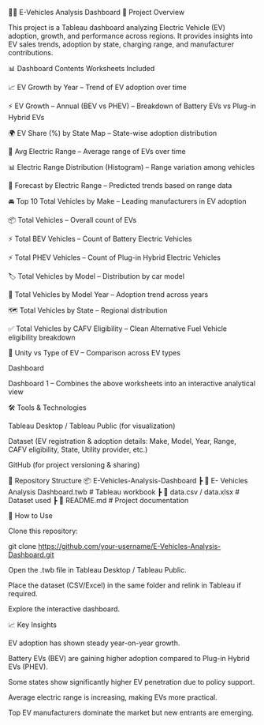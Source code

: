 🚙🔋 E-Vehicles Analysis Dashboard
📌 Project Overview

This project is a Tableau dashboard analyzing Electric Vehicle (EV) adoption, growth, and performance across regions. It provides insights into EV sales trends, adoption by state, charging range, and manufacturer contributions.

📊 Dashboard Contents
Worksheets Included

📈 EV Growth by Year – Trend of EV adoption over time

⚡ EV Growth – Annual (BEV vs PHEV) – Breakdown of Battery EVs vs Plug-in Hybrid EVs

🌍 EV Share (%) by State Map – State-wise adoption distribution

🔋 Avg Electric Range – Average range of EVs over time

📊 Electric Range Distribution (Histogram) – Range variation among vehicles

🔮 Forecast by Electric Range – Predicted trends based on range data

🚘 Top 10 Total Vehicles by Make – Leading manufacturers in EV adoption

📦 Total Vehicles – Overall count of EVs

⚡ Total BEV Vehicles – Count of Battery Electric Vehicles

⚡ Total PHEV Vehicles – Count of Plug-in Hybrid Electric Vehicles

🏷️ Total Vehicles by Model – Distribution by car model

📅 Total Vehicles by Model Year – Adoption trend across years

🗺️ Total Vehicles by State – Regional distribution

✅ Total Vehicles by CAFV Eligibility – Clean Alternative Fuel Vehicle eligibility breakdown

🔗 Unity vs Type of EV – Comparison across EV types

Dashboard

Dashboard 1 – Combines the above worksheets into an interactive analytical view

🛠️ Tools & Technologies

Tableau Desktop / Tableau Public (for visualization)

Dataset (EV registration & adoption details: Make, Model, Year, Range, CAFV eligibility, State, Utility provider, etc.)

GitHub (for project versioning & sharing)

📂 Repository Structure
📦 E-Vehicles-Analysis-Dashboard
 ┣ 📜 E- Vehicles Analysis Dashboard.twb   # Tableau workbook
 ┣ 📜 data.csv / data.xlsx                  # Dataset used
 ┣ 📜 README.md                             # Project documentation

🚀 How to Use

Clone this repository:

git clone https://github.com/your-username/E-Vehicles-Analysis-Dashboard.git


Open the .twb file in Tableau Desktop / Tableau Public.

Place the dataset (CSV/Excel) in the same folder and relink in Tableau if required.

Explore the interactive dashboard.

📈 Key Insights

EV adoption has shown steady year-on-year growth.

Battery EVs (BEV) are gaining higher adoption compared to Plug-in Hybrid EVs (PHEV).

Some states show significantly higher EV penetration due to policy support.

Average electric range is increasing, making EVs more practical.

Top EV manufacturers dominate the market but new entrants are emerging.
